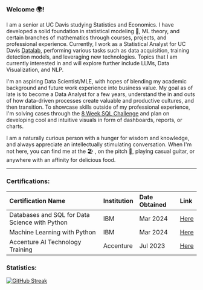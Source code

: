 ### Welcome 🌍!

I am a senior at UC Davis studying Statistics and Economics. I have developed a solid foundation in statistical modeling 🔢, ML theory, and certain branches of mathematics through courses, projects, and professional experience. Currently, I work as a Statistical Analyst for UC Davis [Datalab][link], performing various tasks such as data acquisition, training detection models, and leveraging new technologies. Topics that I am currently interested in and will explore further include LLMs, Data Visualization, and NLP. 

I'm an aspiring Data Scientist/MLE, with hopes of blending my academic background and future work experience into business value. My goal as of late is to become a Data Analyst for a few years, understand the in and outs of how data-driven processes create valuable and productive cultures, and then transition. To showcase skills outside of my professional experience, I'm solving cases through the [8 Week SQL Challenge][sql] and plan on developing cool and intuitive visuals in form of dashboards, reports, or charts.

I am a naturally curious person with a hunger for wisdom and knowledge, and always appreciate an intellectually stimulating conversation. When I'm not here, you can find me at the 🏖 , on the pitch 💫, playing casual guitar, or anywhere with an affinity for delicious food. 

[link]:https://datalab.ucdavis.edu/
[sql]:https://8weeksqlchallenge.com/

---

### Certifications:

| Certification Name| Institution | Date Obtained | Link |
| :--- | :--- | :--- | :--- |
| Databases and SQL for Data Science with Python | IBM | Mar 2024 | [Here](https://www.coursera.org/account/accomplishments/verify/9QQF4H7LW76X)
| Machine Learning with Python | IBM | Mar 2024 | [Here](https://www.coursera.org/account/accomplishments/verify/VNJBBWQJM75R)
| Accenture AI Technology Training | Accenture | Jul 2023 | [Here](https://drive.google.com/file/d/1XrLxZeUe7FutpldTslHalLXO3-mvompS/view)

### Statistics:

[![GitHub Streak](https://github-readme-streak-stats-mu-ashy.vercel.app?user=ssunsonic&theme=shadow-purple&border_radius=5&mode=weekly)](https://git.io/streak-stats)

<!--
**ssunsonic/ssunsonic** is a ✨ _special_ ✨ repository because its `README.md` (this file) appears on your GitHub profile.

Here are some ideas to get you started:

- 🔭 I’m currently working on ...
- 🌱 I’m currently learning ...
- 👯 I’m looking to collaborate on ...
- 🤔 I’m looking for help with ...
- 💬 Ask me about ...
- 📫 How to reach me: ...
- 😄 Pronouns: ...
- ⚡ Fun fact: ...
-->
